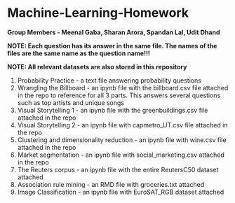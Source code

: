 # Machine-Learning-Homework
**Group Members - Meenal Gaba, Sharan Arora, Spandan Lal, Udit Dhand**

**NOTE: Each question has its answer in the same file. The names of the files are the same name as the question name!!!**

**NOTE: All relevant datasets are also stored in this repository**

1. Probability Practice - a text file answering probability questions
2. Wrangling the Billboard - an ipynb file with the billboard.csv file attached in the repo to reference for all 3 parts. This answers several questions such as top artists and unique songs
3. Visual Storytelling 1 - an ipynb file with the greenbuildings.csv file attached in the repo
4. Visual Storytelling 2 - an ipynb file with capmetro_UT.csv file attached in the repo
5. Clustering and dimensionality reduction - an ipynb file with wine.csv file attached in the repo
6. Market segmentation - an ipynb file with social_marketing.csv attached in the repo
7. The Reuters corpus - an ipynb file with the entire ReutersC50 dataset attached
8. Association rule mining - an RMD file with groceries.txt attached
9. Image Classification - an ipynb file with EuroSAT_RGB dataset attached
